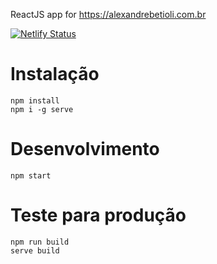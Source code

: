 ReactJS app for https://alexandrebetioli.com.br

[![Netlify Status](https://api.netlify.com/api/v1/badges/71dd1af3-4020-40fd-93aa-91f5b5da7982/deploy-status)](https://app.netlify.com/sites/mystifying-dijkstra-f2b13b/deploys)

# Instalação

```
npm install
npm i -g serve
```

# Desenvolvimento

```
npm start
```

# Teste para produção

```
npm run build
serve build
```
